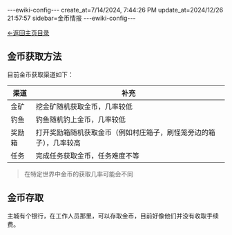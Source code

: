 ---ewiki-config---
create_at=7/14/2024, 7:44:26 PM
update_at=2024/12/26 21:57:57
sidebar=金币情报
---ewiki-config---

 [<-返回主页目录](../index.html#目录)

## 金币获取方法

目前金币获取渠道如下：

|渠道|补充|
|---|---|
|金矿| 挖金矿随机获取金币，几率较低|
|钓鱼| 钓鱼随机钓上金币，几率较低|
|奖励箱| 打开奖励箱随机获取金币（例如村庄箱子，刷怪笼旁边的箱子），几率较高|
|任务| 完成任务获取金币，任务难度不等|

> 在特定世界中金币的获取几率可能会不同

## 金币存取

主城有个银行，在工作人员那里，可以存取金币，目前好像他们并没有收取手续费。